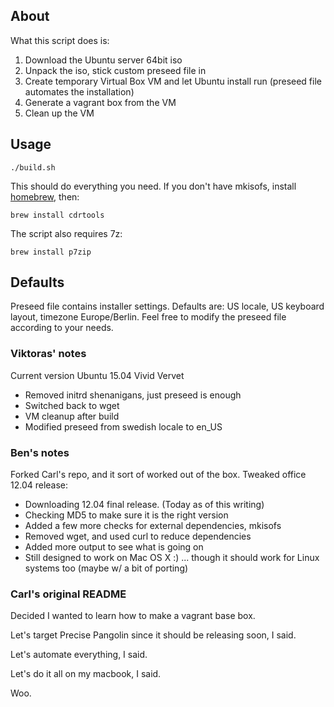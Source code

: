 ## About

What this script does is:

 1. Download the Ubuntu server 64bit iso
 2. Unpack the iso, stick custom preseed file in
 3. Create temporary Virtual Box VM and let Ubuntu install run (preseed file automates the installation)
 4. Generate a vagrant box from the VM
 5. Clean up the VM

## Usage

    ./build.sh

This should do everything you need. If you don't have 
mkisofs, install [homebrew](http://mxcl.github.com/homebrew/), then:

    brew install cdrtools

The script also requires 7z:

    brew install p7zip

## Defaults

Preseed file contains installer settings. Defaults are: US locale, US keyboard layout, timezone Europe/Berlin. Feel free to modify the preseed file according to your needs.

### Viktoras' notes

Current version Ubuntu 15.04 Vivid Vervet

 - Removed initrd shenanigans, just preseed is enough
 - Switched back to wget
 - VM cleanup after build
 - Modified preseed from swedish locale to en_US

### Ben's notes

Forked Carl's repo, and it sort of worked out of the box. Tweaked 
office 12.04 release: 

 - Downloading 12.04 final release. (Today as of this writing)
 - Checking MD5 to make sure it is the right version
 - Added a few more checks for external dependencies, mkisofs
 - Removed wget, and used curl to reduce dependencies
 - Added more output to see what is going on
 - Still designed to work on Mac OS X :)
    ... though it should work for Linux systems too (maybe w/ a bit of porting)

### Carl's original README

Decided I wanted to learn how to make a vagrant base box.

Let's target Precise Pangolin since it should be releasing soon, I said.

Let's automate everything, I said.

Let's do it all on my macbook, I said.

Woo.
